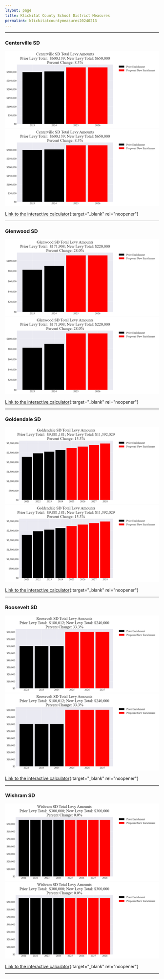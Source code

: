 ```yaml
---
layout: page
title: Klickitat County School District Measures
permalink: klickitatcountymeasures20240213
---
```


___

### Centerville SD

![Centerville SD enrichment levy totals chart](pagesManual/LeviesReport/20240213/CentervilleEnrichment.png "Centerville SD enrichment levy totals chart")
![Centerville SD enrichment levy example parcel chart](pagesManual/LeviesReport/20240213/CentervilleEnrichment.png "Centerville SD enrichment  example parcel chart")

[Link to the interactive calculator](calculator_centerville_enrichment_20240213_enhanced){:target="_blank" rel="noopener"}

___

### Glenwood SD

![Glenwood SD enrichment levy totals chart](pagesManual/LeviesReport/20240213/GlenwoodEnrichment.png "Glenwood SD enrichment levy totals chart")
![Glenwood SD enrichment levy example parcel chart](pagesManual/LeviesReport/20240213/GlenwoodEnrichment.png "Glenwood SD enrichment  example parcel chart")

[Link to the interactive calculator](calculator_glenwood_enrichment_20240213_enhanced){:target="_blank" rel="noopener"}

___

### Goldendale SD

![Goldendale SD enrichment levy totals chart](pagesManual/LeviesReport/20240213/GoldendaleEnrichment.png "Goldendale SD enrichment levy totals chart")
![Goldendale SD enrichment levy example parcel chart](pagesManual/LeviesReport/20240213/GoldendaleEnrichment.png "Goldendale SD enrichment  example parcel chart")

[Link to the interactive calculator](calculator_goldendale_enrichment_20240213_enhanced){:target="_blank" rel="noopener"}

___

### Roosevelt SD

![Roosevelt SD enrichment levy totals chart](pagesManual/LeviesReport/20240213/RooseveltEnrichment.png "Roosevelt SD enrichment levy totals chart")
![Roosevelt SD enrichment levy example parcel chart](pagesManual/LeviesReport/20240213/RooseveltEnrichment.png "Roosevelt SD enrichment  example parcel chart")

[Link to the interactive calculator](calculator_roosevelt_enrichment_20240213_enhanced){:target="_blank" rel="noopener"}

___

### Wishram SD

![Wishram SD enrichment levy totals chart](pagesManual/LeviesReport/20240213/WishramEnrichment.png "Wishram SD enrichment levy totals chart")
![Wishram SD enrichment levy example parcel chart](pagesManual/LeviesReport/20240213/WishramEnrichment.png "Wishram SD enrichment  example parcel chart")

[Link to the interactive calculator](calculator_wishram_enrichment_20240213_enhanced){:target="_blank" rel="noopener"}

___

